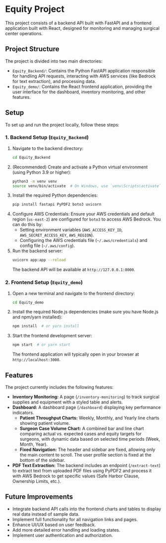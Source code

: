 # Equity Project

This project consists of a backend API built with FastAPI and a frontend application built with React, designed for monitoring and managing surgical center operations.

## Project Structure

The project is divided into two main directories:

-   `Equity_Backend/`: Contains the Python FastAPI application responsible for handling API requests, interacting with AWS services (like Bedrock for text extraction), and processing data.
-   `Equity_demo/`: Contains the React frontend application, providing the user interface for the dashboard, inventory monitoring, and other features.

## Setup

To set up and run the project locally, follow these steps:

### 1. Backend Setup (`Equity_Backend`)

1.  Navigate to the backend directory:
    ```bash
    cd Equity_Backend
    ```
2.  (Recommended) Create and activate a Python virtual environment (using Python 3.9 or higher):
    ```bash
    python3 -m venv venv
    source venv/bin/activate  # On Windows, use `venv\Scripts\activate`
    ```
3.  Install the required Python dependencies:
    ```bash
    pip install fastapi PyPDF2 boto3 uvicorn
    ```
4.  Configure AWS Credentials:
    Ensure your AWS credentials and default region (`us-east-2`) are configured for `boto3` to access AWS Bedrock. You can do this by:
    *   Setting environment variables (`AWS_ACCESS_KEY_ID`, `AWS_SECRET_ACCESS_KEY`, `AWS_REGION`).
    *   Configuring the AWS credentials file (`~/.aws/credentials`) and config file (`~/.aws/config`).
5.  Run the backend server:
    ```bash
    uvicorn app:app --reload
    ```
    The backend API will be available at `http://127.0.0.1:8000`.

### 2. Frontend Setup (`Equity_demo`)

1.  Open a new terminal and navigate to the frontend directory:
    ```bash
    cd Equity_demo
    ```
2.  Install the required Node.js dependencies (make sure you have Node.js and npm/yarn installed):
    ```bash
    npm install  # or yarn install
    ```
3.  Start the frontend development server:
    ```bash
    npm start  # or yarn start
    ```
    The frontend application will typically open in your browser at `http://localhost:3000`.

## Features

The project currently includes the following features:

-   **Inventory Monitoring:** A page (`/inventory-monitoring`) to track surgical supplies and equipment with a styled table and alerts.
-   **Dashboard:** A dashboard page (`/dashboard`) displaying key performance indicators.
    -   **Patient Throughput Charts:** Weekly, Monthly, and Yearly line charts showing patient volume.
    -   **Surgeon Case Volume Chart:** A combined bar and line chart comparing actual vs. expected cases and equity targets for surgeons, with dynamic data based on selected time periods (Week, Month, Year).
    -   **Fixed Navigation:** The header and sidebar are fixed, allowing only the main content to scroll. The user profile section is fixed at the bottom of the sidebar.
-   **PDF Text Extraction:** The backend includes an endpoint (`/extract-text`) to extract text from uploaded PDF files using PyPDF2 and process it with AWS Bedrock to get specific values (Safe Harbor Clause, Ownership Limits, etc.).

## Future Improvements

-   Integrate backend API calls into the frontend charts and tables to display real data instead of sample data.
-   Implement full functionality for all navigation links and pages.
-   Enhance UI/UX based on user feedback.
-   Add more detailed error handling and loading states.
-   Implement user authentication and authorization.
